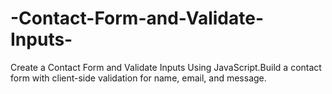 # -Contact-Form-and-Validate-Inputs-
Create a Contact Form and Validate Inputs Using JavaScript.Build a contact form with client-side validation for name, email, and message.
